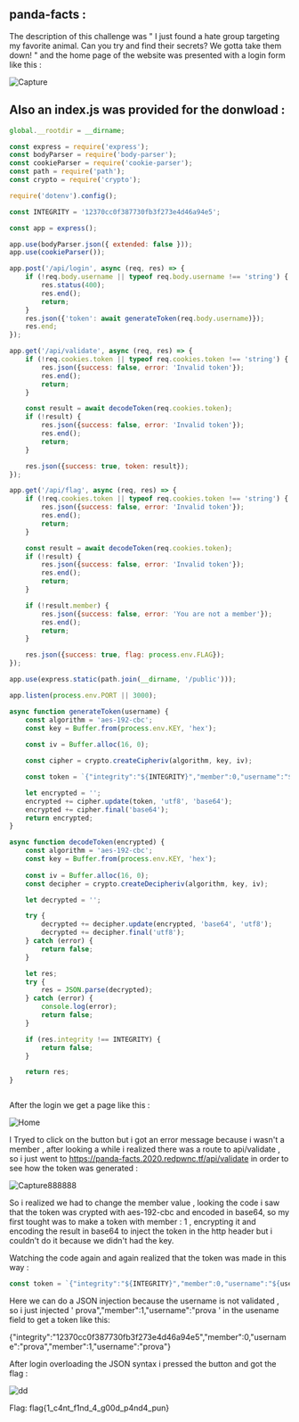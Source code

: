 ## panda-facts :

The description of this challenge was " I just found a hate group targeting my favorite animal. Can you try and find their secrets? We gotta take them down! " and the home page of the website was presented with a login form like this :

![Capture](https://user-images.githubusercontent.com/59454895/85876753-79a59300-b7d6-11ea-9bba-550b1ea16fd0.PNG)

## Also an index.js was provided for the donwload :

```javascript
global.__rootdir = __dirname;

const express = require('express');
const bodyParser = require('body-parser');
const cookieParser = require('cookie-parser');
const path = require('path');
const crypto = require('crypto');

require('dotenv').config();

const INTEGRITY = '12370cc0f387730fb3f273e4d46a94e5';

const app = express();

app.use(bodyParser.json({ extended: false }));
app.use(cookieParser());

app.post('/api/login', async (req, res) => {
    if (!req.body.username || typeof req.body.username !== 'string') {
        res.status(400);
        res.end();
        return;
    }
    res.json({'token': await generateToken(req.body.username)});
    res.end;
});

app.get('/api/validate', async (req, res) => {
    if (!req.cookies.token || typeof req.cookies.token !== 'string') {
        res.json({success: false, error: 'Invalid token'});
        res.end();
        return;
    }

    const result = await decodeToken(req.cookies.token);
    if (!result) {
        res.json({success: false, error: 'Invalid token'});
        res.end();
        return;
    }

    res.json({success: true, token: result});
});

app.get('/api/flag', async (req, res) => {
    if (!req.cookies.token || typeof req.cookies.token !== 'string') {
        res.json({success: false, error: 'Invalid token'});
        res.end();
        return;
    }

    const result = await decodeToken(req.cookies.token);
    if (!result) {
        res.json({success: false, error: 'Invalid token'});
        res.end();
        return;
    }

    if (!result.member) {
        res.json({success: false, error: 'You are not a member'});
        res.end();
        return;
    }

    res.json({success: true, flag: process.env.FLAG});
});

app.use(express.static(path.join(__dirname, '/public')));

app.listen(process.env.PORT || 3000);

async function generateToken(username) {
    const algorithm = 'aes-192-cbc'; 
    const key = Buffer.from(process.env.KEY, 'hex'); 
    
    const iv = Buffer.alloc(16, 0);

    const cipher = crypto.createCipheriv(algorithm, key, iv);

    const token = `{"integrity":"${INTEGRITY}","member":0,"username":"${username}"}`

    let encrypted = '';
    encrypted += cipher.update(token, 'utf8', 'base64');
    encrypted += cipher.final('base64');
    return encrypted;
}

async function decodeToken(encrypted) {
    const algorithm = 'aes-192-cbc'; 
    const key = Buffer.from(process.env.KEY, 'hex'); 
    
    const iv = Buffer.alloc(16, 0);
    const decipher = crypto.createDecipheriv(algorithm, key, iv);

    let decrypted = '';

    try {
        decrypted += decipher.update(encrypted, 'base64', 'utf8');
        decrypted += decipher.final('utf8');
    } catch (error) {
        return false;
    }

    let res;
    try {
        res = JSON.parse(decrypted);
    } catch (error) {
        console.log(error);
        return false;
    }

    if (res.integrity !== INTEGRITY) {
        return false;
    }

    return res;
}



```
After the login we get a page like this :

![Home](https://user-images.githubusercontent.com/59454895/85878713-72cc4f80-b7d9-11ea-9a45-15a1d9a41b40.PNG)

I Tryed to click on the button but i got an error message because i wasn't a member , after looking a while i realized there was a route to api/validate , so i just went to https://panda-facts.2020.redpwnc.tf/api/validate in order to see how the token was generated :

![Capture888888](https://user-images.githubusercontent.com/59454895/85879097-0dc52980-b7da-11ea-8a84-f5bf5b54fbd5.PNG)

So i realized we had to change the member value , looking the code i saw that the token was crypted with aes-192-cbc and encoded in base64, so my first tought was to make a token with member : 1 , encrypting it and  encoding the result in base64 to inject the token in the http header but  i couldn't do it because we didn't had the key.

Watching the code again and again  realized that the token was made in this way :
```javascript  
const token = `{"integrity":"${INTEGRITY}","member":0,"username":"${username}"}` 
```
Here we can do a JSON injection because the username is not validated , so i just injected ' prova","member":1,"username":"prova ' in the usename field to get a token like this:

{"integrity":"12370cc0f387730fb3f273e4d46a94e5","member":0,"username":"prova","member":1,"username":"prova"}

After login overloading the JSON syntax i pressed the button and got the flag :

![dd](https://user-images.githubusercontent.com/59454895/85880771-e0c64600-b7dc-11ea-85be-31ed5ec0c1a9.PNG)

Flag: flag{1_c4nt_f1nd_4_g00d_p4nd4_pun}


